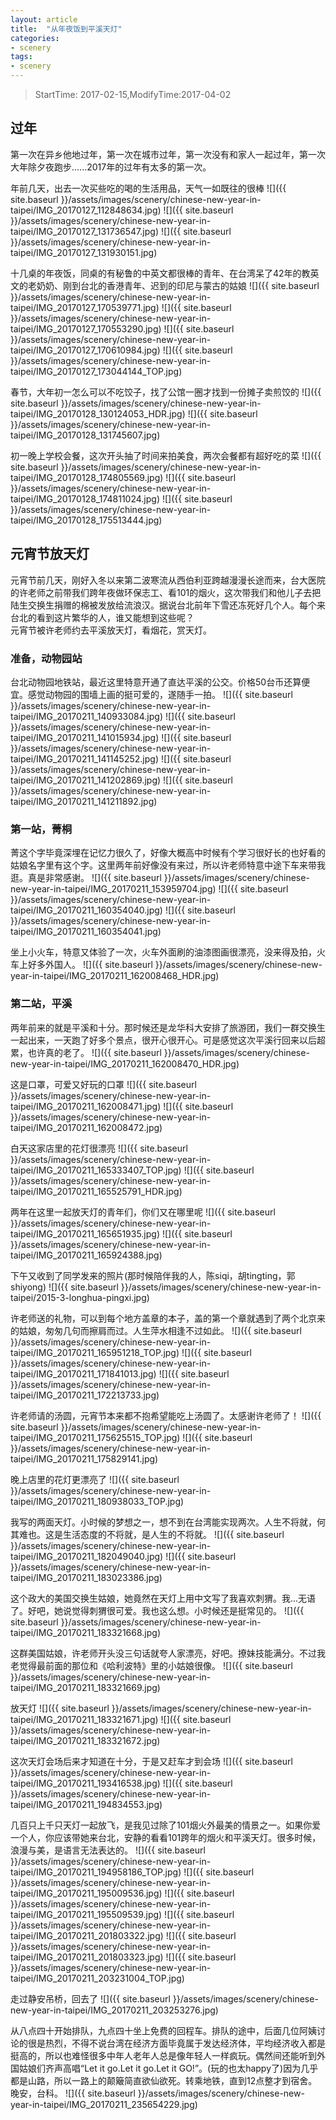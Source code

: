 ```yaml
---
layout: article
title:  "从年夜饭到平溪天灯"
categories:
- scenery
tags:
- scenery
---
```


> StartTime: 2017-02-15,ModifyTime:2017-04-02

<!---more--->

## 过年
第一次在异乡他地过年，第一次在城市过年，第一次没有和家人一起过年，第一次大年除夕夜跑步......2017年的过年有太多的第一次。

年前几天，出去一次买些吃的喝的生活用品，天气一如既往的很棒
![]({{ site.baseurl }}/assets/images/scenery/chinese-new-year-in-taipei/IMG_20170127_112848634.jpg)
![]({{ site.baseurl }}/assets/images/scenery/chinese-new-year-in-taipei/IMG_20170127_131736547.jpg)
![]({{ site.baseurl }}/assets/images/scenery/chinese-new-year-in-taipei/IMG_20170127_131930151.jpg)

十几桌的年夜饭，同桌的有秘鲁的中英文都很棒的青年、在台湾呆了42年的教英文的老奶奶、刚到台北的香港青年、迟到的印尼与蒙古的姑娘
![]({{ site.baseurl }}/assets/images/scenery/chinese-new-year-in-taipei/IMG_20170127_170539771.jpg)
![]({{ site.baseurl }}/assets/images/scenery/chinese-new-year-in-taipei/IMG_20170127_170553290.jpg)
![]({{ site.baseurl }}/assets/images/scenery/chinese-new-year-in-taipei/IMG_20170127_170610984.jpg)
![]({{ site.baseurl }}/assets/images/scenery/chinese-new-year-in-taipei/IMG_20170127_173044144_TOP.jpg)

春节，大年初一怎么可以不吃饺子，找了公馆一圈才找到一份摊子卖煎饺的
![]({{ site.baseurl }}/assets/images/scenery/chinese-new-year-in-taipei/IMG_20170128_130124053_HDR.jpg)
![]({{ site.baseurl }}/assets/images/scenery/chinese-new-year-in-taipei/IMG_20170128_131745607.jpg)

初一晚上学校会餐，这次开头抽了时间来拍美食，两次会餐都有超好吃的菜
![]({{ site.baseurl }}/assets/images/scenery/chinese-new-year-in-taipei/IMG_20170128_174805569.jpg)
![]({{ site.baseurl }}/assets/images/scenery/chinese-new-year-in-taipei/IMG_20170128_174811024.jpg)
![]({{ site.baseurl }}/assets/images/scenery/chinese-new-year-in-taipei/IMG_20170128_175513444.jpg)

## 元宵节放天灯
元宵节前几天，刚好入冬以来第二波寒流从西伯利亚跨越漫漫长途而来，台大医院的许老师之前带我们跨年夜做环保志工、看101的烟火，这次带我们和他儿子去把陆生交换生捐赠的棉被发放给流浪汉。据说台北前年下雪还冻死好几个人。每个来台北的看到这片繁华的人，谁又能想到这些呢？  
元宵节被许老师约去平溪放天灯，看烟花，赏天灯。

### 准备，动物园站
台北动物园地铁站，最近这里特意开通了直达平溪的公交。价格50台币还算便宜。感觉动物园的围墙上画的挺可爱的，遂随手一拍。
![]({{ site.baseurl }}/assets/images/scenery/chinese-new-year-in-taipei/IMG_20170211_140933084.jpg)
![]({{ site.baseurl }}/assets/images/scenery/chinese-new-year-in-taipei/IMG_20170211_141015934.jpg)
![]({{ site.baseurl }}/assets/images/scenery/chinese-new-year-in-taipei/IMG_20170211_141145252.jpg)
![]({{ site.baseurl }}/assets/images/scenery/chinese-new-year-in-taipei/IMG_20170211_141202869.jpg)
![]({{ site.baseurl }}/assets/images/scenery/chinese-new-year-in-taipei/IMG_20170211_141211892.jpg)

### 第一站，菁桐
菁这个字毕竟深埋在记忆力很久了，好像大概高中时候有个学习很好长的也好看的姑娘名字里有这个字。这里两年前好像没有来过，所以许老师特意中途下车来带我逛。真是非常感谢。
![]({{ site.baseurl }}/assets/images/scenery/chinese-new-year-in-taipei/IMG_20170211_153959704.jpg)
![]({{ site.baseurl }}/assets/images/scenery/chinese-new-year-in-taipei/IMG_20170211_160354040.jpg)
![]({{ site.baseurl }}/assets/images/scenery/chinese-new-year-in-taipei/IMG_20170211_160354041.jpg)

坐上小火车，特意又体验了一次，火车外面刷的油漆图画很漂亮，没来得及拍，火车上好多外国人。
![]({{ site.baseurl }}/assets/images/scenery/chinese-new-year-in-taipei/IMG_20170211_162008468_HDR.jpg)

### 第二站，平溪
两年前来的就是平溪和十分。那时候还是龙华科大安排了旅游团，我们一群交换生一起出来，一天跑了好多个景点，很开心很开心。可是感觉这次平溪行回来以后超累，也许真的老了。
![]({{ site.baseurl }}/assets/images/scenery/chinese-new-year-in-taipei/IMG_20170211_162008470_HDR.jpg)

这是口罩，可爱又好玩的口罩
![]({{ site.baseurl }}/assets/images/scenery/chinese-new-year-in-taipei/IMG_20170211_162008471.jpg)
![]({{ site.baseurl }}/assets/images/scenery/chinese-new-year-in-taipei/IMG_20170211_162008472.jpg)

白天这家店里的花灯很漂亮
![]({{ site.baseurl }}/assets/images/scenery/chinese-new-year-in-taipei/IMG_20170211_165333407_TOP.jpg)
![]({{ site.baseurl }}/assets/images/scenery/chinese-new-year-in-taipei/IMG_20170211_165525791_HDR.jpg)

两年在这里一起放天灯的青年们，你们又在哪里呢
![]({{ site.baseurl }}/assets/images/scenery/chinese-new-year-in-taipei/IMG_20170211_165651935.jpg)
![]({{ site.baseurl }}/assets/images/scenery/chinese-new-year-in-taipei/IMG_20170211_165924388.jpg)

下午又收到了同学发来的照片(那时候陪伴我的人，陈siqi，胡tingting，郭shiyong)
![]({{ site.baseurl }}/assets/images/scenery/chinese-new-year-in-taipei/2015-3-longhua-pingxi.jpg)

许老师送的礼物，可以到每个地方盖章的本子，盖的第一个章就遇到了两个北京来的姑娘，匆匆几句而擦肩而过。人生萍水相逢不过如此。
![]({{ site.baseurl }}/assets/images/scenery/chinese-new-year-in-taipei/IMG_20170211_165951218_TOP.jpg)
![]({{ site.baseurl }}/assets/images/scenery/chinese-new-year-in-taipei/IMG_20170211_171841013.jpg)
![]({{ site.baseurl }}/assets/images/scenery/chinese-new-year-in-taipei/IMG_20170211_172213733.jpg)

许老师请的汤圆，元宵节本来都不抱希望能吃上汤圆了。太感谢许老师了！
![]({{ site.baseurl }}/assets/images/scenery/chinese-new-year-in-taipei/IMG_20170211_175625515_TOP.jpg)
![]({{ site.baseurl }}/assets/images/scenery/chinese-new-year-in-taipei/IMG_20170211_175829141.jpg)

晚上店里的花灯更漂亮了
![]({{ site.baseurl }}/assets/images/scenery/chinese-new-year-in-taipei/IMG_20170211_180938033_TOP.jpg)

我写的两面天灯。小时候的梦想之一，想不到在台湾能实现两次。人生不将就，何其难也。这是生活态度的不将就，是人生的不将就。
![]({{ site.baseurl }}/assets/images/scenery/chinese-new-year-in-taipei/IMG_20170211_182049040.jpg)
![]({{ site.baseurl }}/assets/images/scenery/chinese-new-year-in-taipei/IMG_20170211_183023386.jpg)

这个政大的美国交换生姑娘，她竟然在天灯上用中文写了我喜欢刺猬。我...无语了。好吧，她说觉得刺猬很可爱。我也这么想。小时候还是挺常见的。
![]({{ site.baseurl }}/assets/images/scenery/chinese-new-year-in-taipei/IMG_20170211_183321668.jpg)

这群美国姑娘，许老师开头没三句话就夸人家漂亮，好吧。撩妹技能满分。不过我老觉得最前面的那位和《哈利波特》里的小姑娘很像。
![]({{ site.baseurl }}/assets/images/scenery/chinese-new-year-in-taipei/IMG_20170211_183321669.jpg)

放天灯
![]({{ site.baseurl }}/assets/images/scenery/chinese-new-year-in-taipei/IMG_20170211_183321671.jpg)
![]({{ site.baseurl }}/assets/images/scenery/chinese-new-year-in-taipei/IMG_20170211_183321672.jpg)

这次天灯会场后来才知道在十分，于是又赶车才到会场
![]({{ site.baseurl }}/assets/images/scenery/chinese-new-year-in-taipei/IMG_20170211_193416538.jpg)
![]({{ site.baseurl }}/assets/images/scenery/chinese-new-year-in-taipei/IMG_20170211_194834553.jpg)

几百只上千只天灯一起放飞，是我见过除了101烟火外最美的情景之一。如果你爱一个人，你应该带她来台北，安静的看看101跨年的烟火和平溪天灯。很多时候，浪漫与美，是语言无法表达的。
![]({{ site.baseurl }}/assets/images/scenery/chinese-new-year-in-taipei/IMG_20170211_194958186_TOP.jpg)
![]({{ site.baseurl }}/assets/images/scenery/chinese-new-year-in-taipei/IMG_20170211_195009536.jpg)
![]({{ site.baseurl }}/assets/images/scenery/chinese-new-year-in-taipei/IMG_20170211_195509539.jpg)
![]({{ site.baseurl }}/assets/images/scenery/chinese-new-year-in-taipei/IMG_20170211_201803322.jpg)
![]({{ site.baseurl }}/assets/images/scenery/chinese-new-year-in-taipei/IMG_20170211_201803323.jpg)
![]({{ site.baseurl }}/assets/images/scenery/chinese-new-year-in-taipei/IMG_20170211_203231004_TOP.jpg)

走过静安吊桥，回去了
![]({{ site.baseurl }}/assets/images/scenery/chinese-new-year-in-taipei/IMG_20170211_203253276.jpg)

从八点四十开始排队，九点四十坐上免费的回程车。排队的途中，后面几位阿姨讨论的很是热烈，不得不说台湾在经济方面毕竟属于发达经济体，平均经济收入都是挺高的，所以也难怪很多中年人老年人总是像年轻人一样疯玩。偶然间还能听到外国姑娘们齐声高唱“Let it go.Let it go.Let it GO!”。(玩的也太happy了)因为几乎都是山路，所以一路上的颠簸简直欲仙欲死。转乘地铁，直到12点整才到宿舍。晚安，台科。
![]({{ site.baseurl }}/assets/images/scenery/chinese-new-year-in-taipei/IMG_20170211_235654229.jpg)
